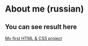 # About me (russian)

## You can see result here

[My first HTML & CSS project](https://dr-mari.github.io/resume1/)
